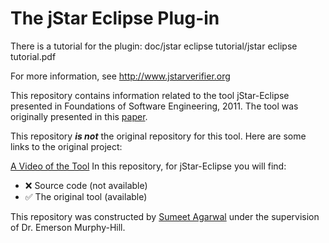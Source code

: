 The jStar Eclipse Plug-in
=============================

There is a tutorial for the plugin:
   doc/jstar eclipse tutorial/jstar eclipse tutorial.pdf

For more information, see http://www.jstarverifier.org

This repository contains information related to the tool jStar-Eclipse presented in Foundations of Software Engineering, 2011. The tool was originally presented in this [paper](http://www.cl.cam.ac.uk/~mb741/papers/fse11.pdf).

This repository <b><i>is not</i></b> the original repository for this tool. Here are some links to the original project:

[A Video of the Tool](https://www.youtube.com/watch?v=2QRbdlppgrk)
In this repository, for jStar-Eclipse you will find:

* :x: Source code (not available)<br>
* :white_check_mark: The original tool (available)

This repository was constructed by [Sumeet Agarwal](https://github.com/sumeet29) under the supervision of Dr. Emerson Murphy-Hill.
